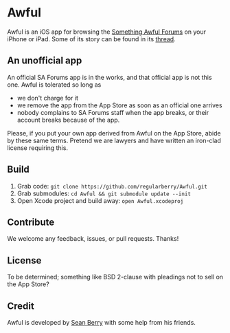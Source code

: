 Awful
=====

Awful is an iOS app for browsing the [Something Awful Forums][forums] on your iPhone or iPad. Some of its story can be found in its [thread][].

[forums]: http://forums.somethingawful.com
[thread]: http://forums.somethingawful.com/showthread.php?threadid=3381510

An unofficial app
-----------------

An official SA Forums app is in the works, and that official app is not this one. Awful is tolerated so long as

* we don't charge for it
* we remove the app from the App Store as soon as an official one arrives
* nobody complains to SA Forums staff when the app breaks, or their account breaks because of the app.

Please, if you put your own app derived from Awful on the App Store, abide by these same terms. Pretend we are lawyers and have written an iron-clad license requiring this.

Build
-----

1. Grab code: `git clone https://github.com/regularberry/Awful.git`
2. Grab submodules: `cd Awful && git submodule update --init`
3. Open Xcode project and build away: `open Awful.xcodeproj`

Contribute
----------

We welcome any feedback, issues, or pull requests. Thanks!

License
-------

To be determined; something like BSD 2-clause with pleadings not to sell on the App Store?

Credit
------

Awful is developed by [Sean Berry][regularberry] with some help from his friends.

[regularberry]: https://github.com/regularberry
